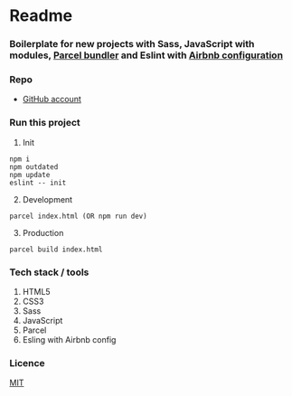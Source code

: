 
# Readme

### Boilerplate for new projects with Sass, JavaScript with modules, [Parcel bundler](https://parceljs.org/) and Eslint with [Airbnb configuration](https://www.npmjs.com/package/eslint-config-airbnb)

### Repo

* [GitHub account](https://github.com/daxtersky)

### Run this project

1. Init

```
npm i
npm outdated
npm update
eslint -- init
```

2. Development

```
parcel index.html (OR npm run dev)
```

3. Production

```
parcel build index.html
```



### Tech stack / tools

1. HTML5
1. CSS3
1. Sass
1. JavaScript
1. Parcel
1. Esling with Airbnb config

### Licence

[MIT](https://choosealicense.com/licenses/mit/)
